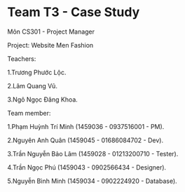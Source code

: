 ﻿# Team T3 - Case Study

Môn CS301 - Project Manager

Project: Website Men Fashion

Teachers:

1.Trương Phước Lộc.

2.Lâm Quang Vũ.

3.Ngô Ngọc Đăng Khoa.


Team member:

1.Phạm Huỳnh Trí Minh (1459036 - 0937516001 - PM).

2.Nguyên Anh Quân (1459045 - 01686084702 - Dev).

3.Trần Nguyễn Bảo Lâm (1459028 - 01213200710 - Tester).

4.Trần Ngọc Phú (1459043 - 0902566434 - Designer).

5.Nguyễn Bình Minh (1459034 - 0902224920 - Database).
